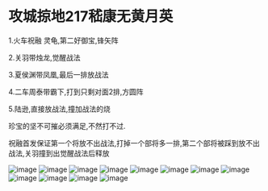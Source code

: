 # 攻城掠地217嵇康无黄月英

1.火车祝融 灵龟,第二好御宝,锋矢阵

2.关羽带烛龙,觉醒战法

3.夏侯渊带凤凰,最后一排放战法

4.二车周泰带霸下,打到只剩对面2排,方圆阵

5.陆逊,直接放战法,撞加战法的烧

珍宝的坚不可摧必须满足,不然打不过.

祝融首发保证第一个将放不出战法,打掉一个部将多一排,第二个部将被踩到放不出战法,关羽撞到出觉醒战法后释放

![image](https://github.com/shoukaiseki/blogdoc/blob/master/imgGame/%E6%94%BB%E5%9F%8E%E6%8E%A0%E5%9C%B0/%E6%94%BB%E5%9F%8E%E6%8E%A0%E5%9C%B0217%E5%B5%87%E5%BA%B7%E6%97%A0%E9%BB%84%E6%9C%88%E8%8B%B1/img/001.png)
![image](https://github.com/shoukaiseki/blogdoc/blob/master/imgGame/%E6%94%BB%E5%9F%8E%E6%8E%A0%E5%9C%B0/%E6%94%BB%E5%9F%8E%E6%8E%A0%E5%9C%B0217%E5%B5%87%E5%BA%B7%E6%97%A0%E9%BB%84%E6%9C%88%E8%8B%B1/img/002.png)
![image](https://github.com/shoukaiseki/blogdoc/blob/master/imgGame/%E6%94%BB%E5%9F%8E%E6%8E%A0%E5%9C%B0/%E6%94%BB%E5%9F%8E%E6%8E%A0%E5%9C%B0217%E5%B5%87%E5%BA%B7%E6%97%A0%E9%BB%84%E6%9C%88%E8%8B%B1/img/003.png)
![image](https://github.com/shoukaiseki/blogdoc/blob/master/imgGame/%E6%94%BB%E5%9F%8E%E6%8E%A0%E5%9C%B0/%E6%94%BB%E5%9F%8E%E6%8E%A0%E5%9C%B0217%E5%B5%87%E5%BA%B7%E6%97%A0%E9%BB%84%E6%9C%88%E8%8B%B1/img/004.png)
![image](https://github.com/shoukaiseki/blogdoc/blob/master/imgGame/%E6%94%BB%E5%9F%8E%E6%8E%A0%E5%9C%B0/%E6%94%BB%E5%9F%8E%E6%8E%A0%E5%9C%B0217%E5%B5%87%E5%BA%B7%E6%97%A0%E9%BB%84%E6%9C%88%E8%8B%B1/img/005.png)
![image](https://github.com/shoukaiseki/blogdoc/blob/master/imgGame/%E6%94%BB%E5%9F%8E%E6%8E%A0%E5%9C%B0/%E6%94%BB%E5%9F%8E%E6%8E%A0%E5%9C%B0217%E5%B5%87%E5%BA%B7%E6%97%A0%E9%BB%84%E6%9C%88%E8%8B%B1/img/006.png)
![image](https://github.com/shoukaiseki/blogdoc/blob/master/imgGame/%E6%94%BB%E5%9F%8E%E6%8E%A0%E5%9C%B0/%E6%94%BB%E5%9F%8E%E6%8E%A0%E5%9C%B0217%E5%B5%87%E5%BA%B7%E6%97%A0%E9%BB%84%E6%9C%88%E8%8B%B1/img/007.png)
![image](https://github.com/shoukaiseki/blogdoc/blob/master/imgGame/%E6%94%BB%E5%9F%8E%E6%8E%A0%E5%9C%B0/%E6%94%BB%E5%9F%8E%E6%8E%A0%E5%9C%B0217%E5%B5%87%E5%BA%B7%E6%97%A0%E9%BB%84%E6%9C%88%E8%8B%B1/img/008.png)
![image](https://github.com/shoukaiseki/blogdoc/blob/master/imgGame/%E6%94%BB%E5%9F%8E%E6%8E%A0%E5%9C%B0/%E6%94%BB%E5%9F%8E%E6%8E%A0%E5%9C%B0217%E5%B5%87%E5%BA%B7%E6%97%A0%E9%BB%84%E6%9C%88%E8%8B%B1/img/009.png)
![image](https://github.com/shoukaiseki/blogdoc/blob/master/imgGame/%E6%94%BB%E5%9F%8E%E6%8E%A0%E5%9C%B0/%E6%94%BB%E5%9F%8E%E6%8E%A0%E5%9C%B0217%E5%B5%87%E5%BA%B7%E6%97%A0%E9%BB%84%E6%9C%88%E8%8B%B1/img/010.png)
![image](https://github.com/shoukaiseki/blogdoc/blob/master/imgGame/%E6%94%BB%E5%9F%8E%E6%8E%A0%E5%9C%B0/%E6%94%BB%E5%9F%8E%E6%8E%A0%E5%9C%B0217%E5%B5%87%E5%BA%B7%E6%97%A0%E9%BB%84%E6%9C%88%E8%8B%B1/img/011.png)
![image](https://github.com/shoukaiseki/blogdoc/blob/master/imgGame/%E6%94%BB%E5%9F%8E%E6%8E%A0%E5%9C%B0/%E6%94%BB%E5%9F%8E%E6%8E%A0%E5%9C%B0217%E5%B5%87%E5%BA%B7%E6%97%A0%E9%BB%84%E6%9C%88%E8%8B%B1/img/012.png)

